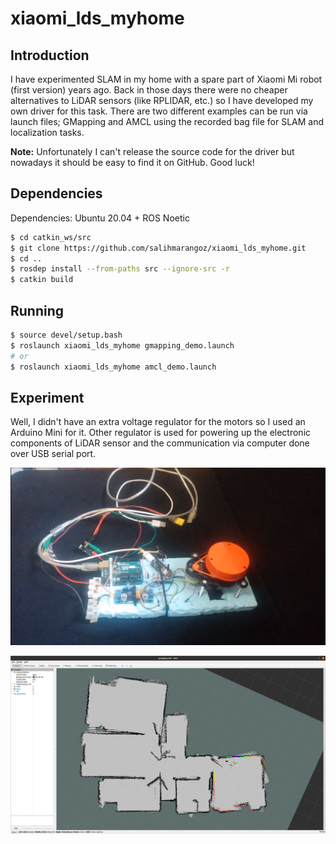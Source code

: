 # xiaomi_lds_myhome

## Introduction

I have experimented SLAM in my home with a spare part of Xiaomi Mi robot (first version) years ago. Back in those days there were no cheaper alternatives to LiDAR sensors (like RPLIDAR, etc.) so I have developed my own driver for this task. There are two different examples can be run via launch files; GMapping and AMCL using the recorded bag file for SLAM and localization tasks. 

**Note:** Unfortunately I can't release the source code for the driver but nowadays it should be easy to find it on GitHub. Good luck!

## Dependencies

Dependencies: Ubuntu 20.04 + ROS Noetic

```bash
$ cd catkin_ws/src
$ git clone https://github.com/salihmarangoz/xiaomi_lds_myhome.git
$ cd ..
$ rosdep install --from-paths src --ignore-src -r
$ catkin build
```

## Running

```bash
$ source devel/setup.bash
$ roslaunch xiaomi_lds_myhome gmapping_demo.launch
# or
$ roslaunch xiaomi_lds_myhome amcl_demo.launch
```

## Experiment

Well, I didn't have an extra voltage regulator for the motors so I used an Arduino Mini for it. Other regulator is used for powering up the electronic components of LiDAR sensor and the communication via computer done over USB serial port.

![handheld_sensor](imgs/handheld_sensor.png)



![mapping](imgs/mapping.png)
